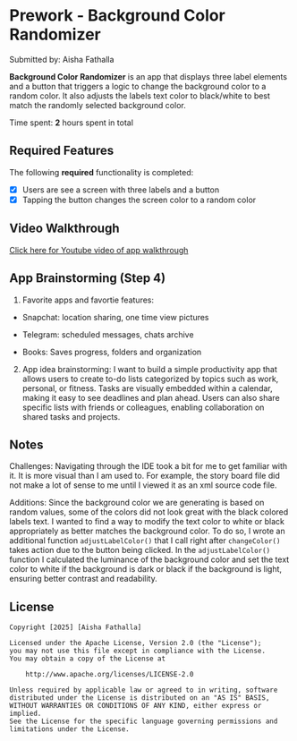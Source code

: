 # Prework - Background Color Randomizer

Submitted by: Aisha Fathalla

**Background Color Randomizer** is an app that displays three label elements and a button that triggers a logic to change the background color to a random color. It also adjusts the labels text color to black/white to best match the randomly selected background color.

Time spent: **2** hours spent in total

## Required Features

The following **required** functionality is completed:

- [X] Users are see a screen with three labels and a button
- [X] Tapping the button changes the screen color to a random color
 
## Video Walkthrough

[Click here for Youtube video of app walkthrough](https://youtu.be/IvwiOT66hsU)


## App Brainstorming (Step 4)
1. Favorite apps and favortie features:
- Snapchat:
location sharing, one time view pictures

- Telegram:
scheduled messages, chats archive

- Books:
Saves progress, folders and organization

2. App idea brainstorming:
I want to build a simple productivity app that allows users to create to-do lists categorized by topics such as work, personal, or fitness. Tasks are visually embedded within a calendar, making it easy to see deadlines and plan ahead. Users can also share specific lists with friends or colleagues, enabling collaboration on shared tasks and projects.


## Notes

Challenges:
Navigating through the IDE took a bit for me to get familiar with it. It is more visual than I am used to. For example, the story board file did not make a lot of sense to me until I viewed it as an xml source code file.

Additions:
Since the background color we are generating is based on random values, some of the colors did not look great with the black colored labels text. I wanted to find a way to modify the text color to white or black appropriately as better matches the background color. To do so, I wrote an additional function `adjustLabelColor()` that I call right after `changeColor()` takes action due to the button being clicked. In the `adjustLabelColor()` function I calculated the luminance of the background color and set the text color to white if the background is dark or black if the background is light, ensuring better contrast and readability.


## License

    Copyright [2025] [Aisha Fathalla]

    Licensed under the Apache License, Version 2.0 (the "License");
    you may not use this file except in compliance with the License.
    You may obtain a copy of the License at

        http://www.apache.org/licenses/LICENSE-2.0

    Unless required by applicable law or agreed to in writing, software
    distributed under the License is distributed on an "AS IS" BASIS,
    WITHOUT WARRANTIES OR CONDITIONS OF ANY KIND, either express or implied.
    See the License for the specific language governing permissions and
    limitations under the License.
